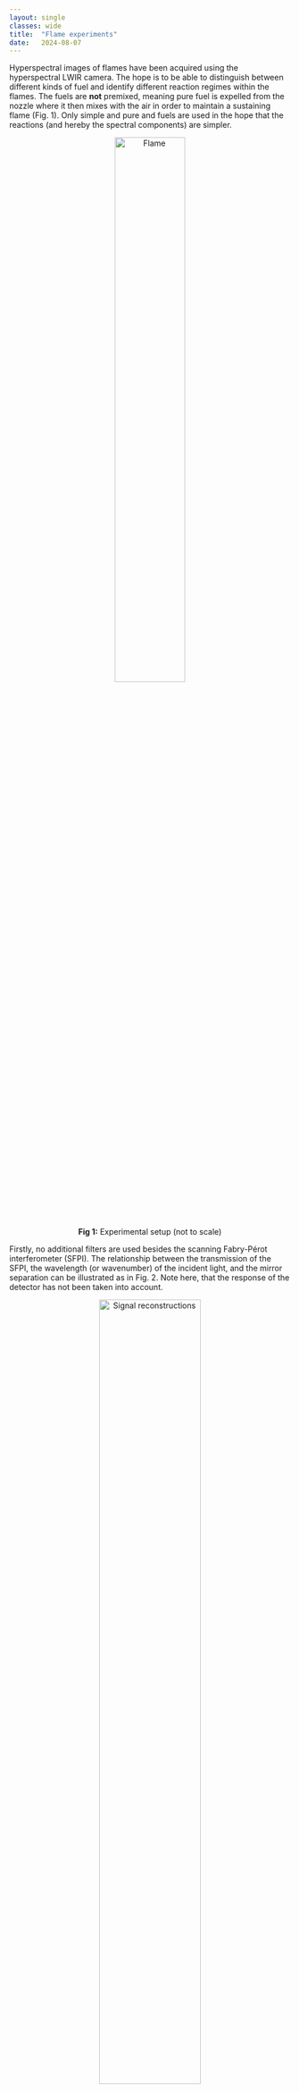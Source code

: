 ```yaml
---
layout: single
classes: wide
title:  "Flame experiments"
date:   2024-08-07
---
```


Hyperspectral images of flames have been acquired using the hyperspectral LWIR camera. The hope is to be able to distinguish between different kinds of fuel and identify different reaction regimes within the flames. The fuels are __not__ premixed, meaning pure fuel is expelled from the nozzle where it then mixes with the air in order to maintain a sustaining flame (Fig. 1). Only simple and pure and fuels are used in the hope that the reactions (and hereby the spectral components) are simpler. 

<center><img src="/HSTI/images/flame_experiments/experimental_setup.png" alt="Flame" width="50%" height="50%">
<figcaption><b>Fig 1:</b> Experimental setup (not to scale) </figcaption></center>

Firstly, no additional filters are used besides the scanning Fabry-Pérot interferometer (SFPI). The relationship between the transmission of the SFPI, the wavelength (or wavenumber) of the incident light, and the mirror separation can be illustrated as in Fig. 2. Note here, that the response of the detector has not been taken into account. 

<center><img src="/HSTI/images/flame_experiments/transmission_matrix.png" alt="Signal reconstructions" width="60%" height="60%">
<figcaption><b>Fig 2:</b> Transmission profile of SFPI </figcaption></center>

## No additional filters

<center><img src="/HSTI/images/flame_experiments/no_filters/methane_flame.png" alt="Flame" width="100%" height="100%">
<figcaption><b>Fig 3:</b> </figcaption></center>

<center><img src="/HSTI/images/flame_experiments/no_filters/ethane_flame.png" alt="Flame" width="100%" height="100%">
<figcaption><b>Fig 4:</b>  </figcaption></center>

<center><img src="/HSTI/images/flame_experiments/no_filters/propane_flame.png" alt="Flame" width="100%" height="100%">
<figcaption><b>Fig 5:</b>  </figcaption></center>

<center><img src="/HSTI/images/flame_experiments/no_filters/butane_flame.png" alt="Flame" width="100%" height="100%">
<figcaption><b>Fig 6:</b>  </figcaption></center>

<center><img src="/HSTI/images/flame_experiments/no_filters/ethylene_flame.png" alt="Flame" width="100%" height="100%">
<figcaption><b>Fig 7:</b>  </figcaption></center>

<center><img src="/HSTI/images/flame_experiments/no_filters/hydrogen_flame.png" alt="Flame" width="100%" height="100%">
<figcaption><b>Fig 8:</b>  </figcaption></center>

## Long wave pass filter

<center><img src="/HSTI/images/flame_experiments/transmission_matrix_lwp.png" alt="Signal reconstructions" width="60%" height="60%">
<figcaption><b>Fig 9:</b> Transmission profile of SFPI with long-wave pass filter </figcaption></center>

<center><img src="/HSTI/images/flame_experiments/lwp_filter/methane_flame.png" alt="Flame" width="100%" height="100%">
<figcaption><b>Fig 10:</b> </figcaption></center>

<center><img src="/HSTI/images/flame_experiments/lwp_filter/ethane_flame.png" alt="Flame" width="100%" height="100%">
<figcaption><b>Fig 11:</b>  </figcaption></center>

<center><img src="/HSTI/images/flame_experiments/lwp_filter/propane_flame.png" alt="Flame" width="100%" height="100%">
<figcaption><b>Fig 12:</b>  </figcaption></center>

<center><img src="/HSTI/images/flame_experiments/lwp_filter/butane_flame.png" alt="Flame" width="100%" height="100%">
<figcaption><b>Fig 13:</b>  </figcaption></center>

<center><img src="/HSTI/images/flame_experiments/lwp_filter/ethylene_flame.png" alt="Flame" width="100%" height="100%">
<figcaption><b>Fig 14:</b>  </figcaption></center>

<center><img src="/HSTI/images/flame_experiments/lwp_filter/hydrogen_flame.png" alt="Flame" width="100%" height="100%">
<figcaption><b>Fig 15:</b>  </figcaption></center>

## Band pass filter

<center><img src="/HSTI/images/flame_experiments/transmission_matrix_bp.png" alt="Signal reconstructions" width="60%" height="60%">
<figcaption><b>Fig 16:</b> Transmission profile of SFPI with band pass filter </figcaption></center>

<center><img src="/HSTI/images/flame_experiments/bp_filter/methane_flame.png" alt="Flame" width="100%" height="100%">
<figcaption><b>Fig 17:</b> </figcaption></center>

<center><img src="/HSTI/images/flame_experiments/bp_filter/ethane_flame.png" alt="Flame" width="100%" height="100%">
<figcaption><b>Fig 18:</b>  </figcaption></center>

<center><img src="/HSTI/images/flame_experiments/bp_filter/propane_flame.png" alt="Flame" width="100%" height="100%">
<figcaption><b>Fig 19:</b>  </figcaption></center>

<center><img src="/HSTI/images/flame_experiments/bp_filter/butane_flame.png" alt="Flame" width="100%" height="100%">
<figcaption><b>Fig 20:</b>  </figcaption></center>

<center><img src="/HSTI/images/flame_experiments/bp_filter/ethylene_flame.png" alt="Flame" width="100%" height="100%">
<figcaption><b>Fig 21:</b>  </figcaption></center>

<center><img src="/HSTI/images/flame_experiments/bp_filter/hydrogen_flame.png" alt="Flame" width="100%" height="100%">

  ## Band pass and long pass filter

<center><img src="/HSTI/images/flame_experiments/transmission_matrix_bp.png" alt="Signal reconstructions" width="60%" height="60%">
<figcaption><b>Fig 22:</b> Transmission profile of SFPI with band pass and long wave pass filter </figcaption></center>

<center><img src="/HSTI/images/flame_experiments/bp_and_lwp_filter/methane_flame.png" alt="Flame" width="100%" height="100%">
<figcaption><b>Fig 23:</b> </figcaption></center>

<center><img src="/HSTI/images/flame_experiments/bp_and_lwp_filter/ethane_flame.png" alt="Flame" width="100%" height="100%">
<figcaption><b>Fig 24:</b>  </figcaption></center>

<center><img src="/HSTI/images/flame_experiments/bp_and_lwp_filter/propane_flame.png" alt="Flame" width="100%" height="100%">
<figcaption><b>Fig 25:</b>  </figcaption></center>

<center><img src="/HSTI/images/flame_experiments/bp_and_lwp_filter/butane_flame.png" alt="Flame" width="100%" height="100%">
<figcaption><b>Fig 26:</b>  </figcaption></center>

<center><img src="/HSTI/images/flame_experiments/bp_and_lwp_filter/ethylene_flame.png" alt="Flame" width="100%" height="100%">
<figcaption><b>Fig 27:</b>  </figcaption></center>

<center><img src="/HSTI/images/flame_experiments/bp_and_lwp_filter/hydrogen_flame.png" alt="Flame" width="100%" height="100%">
<figcaption><b>Fig 28:</b>  </figcaption></center>